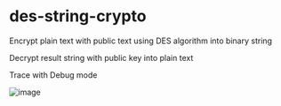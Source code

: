 # des-string-crypto
Encrypt plain text with public text using DES algorithm into binary string

Decrypt result string with public key into plain text

Trace with Debug mode

![image](https://user-images.githubusercontent.com/66689123/169013278-df4b5419-d4e9-49bf-b077-cf60703fb9ce.png)
